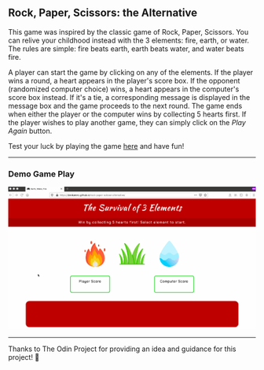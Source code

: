 ## Rock, Paper, Scissors: the Alternative

This game was inspired by the classic game of Rock, Paper, Scissors. You can relive your childhood instead with the 3 elements: fire, earth, or water. The rules are simple: fire beats earth, earth beats water, and water beats fire.

A player can start the game by clicking on any of the elements. If the player wins a round, a heart appears in the player's score box. If the opponent (randomized computer choice) wins, a heart appears in the computer's score box instead. If it's a tie, a corresponding message is displayed in the message box and the game proceeds to the next round. The game ends when either the player or the computer wins by collecting 5 hearts first. If the player wishes to play another game, they can simply click on the _Play Again_ button.

Test your luck by playing the game <a href="https://devkarenc.github.io/rock-paper-scissor-alternative/" target="_blank">here</a> and have fun!

---

### Demo Game Play

![Demo Game Play](images/RPS-Alt-Demo-Play.gif)

---

Thanks to The Odin Project for providing an idea and guidance for this project! 🎊
